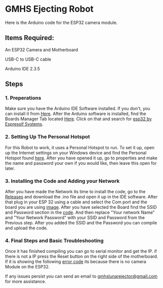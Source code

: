 # GMHS Ejecting Robot
Here is the Arduino code for the ESP32 camera module.


## Items Required:
An ESP32 Camera and Motherboard

USB-C to USB-C cable 

Arduino IDE 2.3.5

## Steps

### 1. Preperations 
Make sure you have the Arduino IDE Software installed. If you don't, you can install it from [Here](https://www.arduino.cc/en/software#ide).
After the Arduino software is installed, find the Boards Manager Tab located [Here](https://github.com/user-attachments/assets/d7533749-8fac-499c-8bce-e588cd6b9164). Click on that and search for [esp32 by Espressif Systems](https://github.com/user-attachments/assets/7aa59023-dd5f-43a7-a2a0-c1d1eeabaea1).

### 2. Setting Up The Personal Hotspot
For this Robot to work, it uses a Personal Hotspot to run. To set it up, open up the Internet settings on your Windows device and find the Personal Hotspot found [here](https://github.com/user-attachments/assets/5973d296-c655-422a-bd56-e67e78dbccd1). After you have opened it up, go to properties and make the name and password your own if you would like, then leave this open for later.

### 3. Installing the Code and Adding your Network
After you have made the Network its time to install the code, go to the [Releases](https://github.com/BroganW25/GMHS-Ejecting-Robot/releases/tag/Release) and download the .ino file and open it up in the IDE software. After that plug in your ESP 32 using a cable and select the Com port and the board you are using [image](https://github.com/user-attachments/assets/ef6b570e-71ca-4484-92ff-d5d810c6b783). After you have selected the Board find the SSID and Password section in the [code](https://github.com/user-attachments/assets/d83e3e88-30f9-42a2-acbf-0114bb3bbc50). And then replace "Your network Name" and "Your Network Password" with your SSID and Password from the Previous step. After you added the SSID and the Password you can compile and upload the code.

### 4. Final Steps and Basic Troubleshooting
Once it has finished compiling you can go to serial monitor and get the IP. if there is not a IP press the Reset button on the right side of the motherboard. If it is showing the following [error code](https://github.com/user-attachments/assets/be5d8f1b-a829-4658-83ae-f133da2cd927) its because there is no camera Module on the ESP32. 

If any issues persist you can send an email to gmhslunarejector@gmail.com for more assistance.








